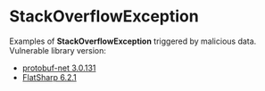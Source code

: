 # StackOverflowException

Examples of **StackOverflowException** triggered by malicious data. Vulnerable library version:

- [protobuf-net 3.0.131](https://www.nuget.org/packages/protobuf-net/3.0.131)
- [FlatSharp 6.2.1](https://www.nuget.org/packages/FlatSharp/6.2.1)
